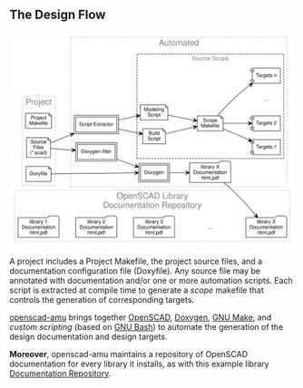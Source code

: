 The Design Flow
---------------

<p align="center">
<img src="assets/flow.svg" alt="" border="0"/>
</p>

A project includes a Project Makefile, the project source files, and a
documentation configuration file (Doxyfile). Any source file may be
annotated with documentation and/or one or more automation scripts.
Each script is extracted at compile time to generate a _scope_ makefile
that controls the generation of corresponding targets.

[openscad-amu] brings together [OpenSCAD], [Doxygen], [GNU Make], and
_custom scripting_ (based on [GNU Bash]) to automate the generation of
the design documentation and design targets.

**Moreover**, openscad-amu maintains a repository of OpenSCAD
documentation for every library it installs, as with this example
library [Documentation Repository].

[openscad-amu]: https://royasutton.github.io/openscad-amu
[OpenSCAD]: http://www.openscad.org
[Doxygen]: http://www.stack.nl/~dimitri/doxygen
[GNU Make]: https://www.gnu.org/software/make
[GNU Bash]: https://www.gnu.org/software/bash

[Documentation Repository]: https://royasutton.github.io/omdl/api/html/index.html
